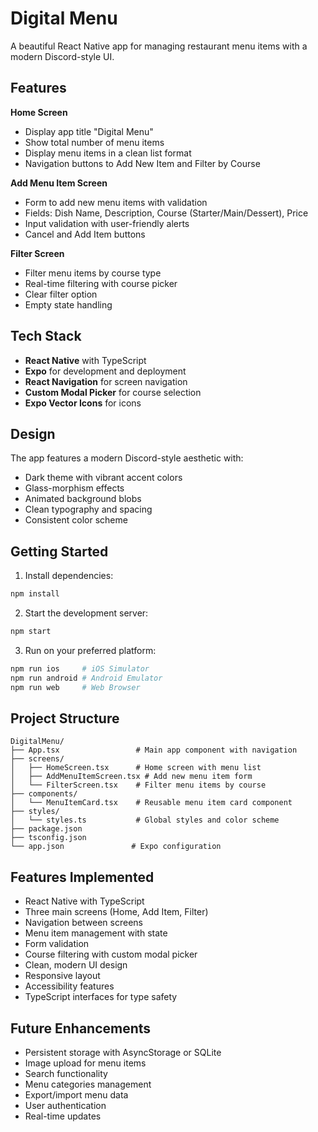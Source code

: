# Digital Menu

A beautiful React Native app for managing restaurant menu items with a modern Discord-style UI.

## Features

**Home Screen**
- Display app title "Digital Menu"
- Show total number of menu items
- Display menu items in a clean list format
- Navigation buttons to Add New Item and Filter by Course

**Add Menu Item Screen**
- Form to add new menu items with validation
- Fields: Dish Name, Description, Course (Starter/Main/Dessert), Price
- Input validation with user-friendly alerts
- Cancel and Add Item buttons

**Filter Screen**
- Filter menu items by course type
- Real-time filtering with course picker
- Clear filter option
- Empty state handling

## Tech Stack

- **React Native** with TypeScript
- **Expo** for development and deployment
- **React Navigation** for screen navigation
- **Custom Modal Picker** for course selection
- **Expo Vector Icons** for icons

## Design

The app features a modern Discord-style aesthetic with:
- Dark theme with vibrant accent colors
- Glass-morphism effects
- Animated background blobs
- Clean typography and spacing
- Consistent color scheme

## Getting Started

1. Install dependencies:
```bash
npm install
```

2. Start the development server:
```bash
npm start
```

3. Run on your preferred platform:
```bash
npm run ios     # iOS Simulator
npm run android # Android Emulator
npm run web     # Web Browser
```

## Project Structure

```
DigitalMenu/
├── App.tsx                 # Main app component with navigation
├── screens/
│   ├── HomeScreen.tsx      # Home screen with menu list
│   ├── AddMenuItemScreen.tsx # Add new menu item form
│   └── FilterScreen.tsx    # Filter menu items by course
├── components/
│   └── MenuItemCard.tsx    # Reusable menu item card component
├── styles/
│   └── styles.ts           # Global styles and color scheme
├── package.json
├── tsconfig.json
└── app.json               # Expo configuration
```

## Features Implemented

- React Native with TypeScript
- Three main screens (Home, Add Item, Filter)
- Navigation between screens
- Menu item management with state
- Form validation
- Course filtering with custom modal picker
- Clean, modern UI design
- Responsive layout
- Accessibility features
- TypeScript interfaces for type safety

## Future Enhancements

- Persistent storage with AsyncStorage or SQLite
- Image upload for menu items
- Search functionality
- Menu categories management
- Export/import menu data
- User authentication
- Real-time updates
